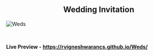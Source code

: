 <h2 align = "center"> Wedding Invitation</h2>

![Weds](https://user-images.githubusercontent.com/112814057/210483039-d6678588-a7dd-4f27-8c11-5f88b72033ae.png)

<br>

**Live Preview - https://rvigneshwarancs.github.io/Weds/**
